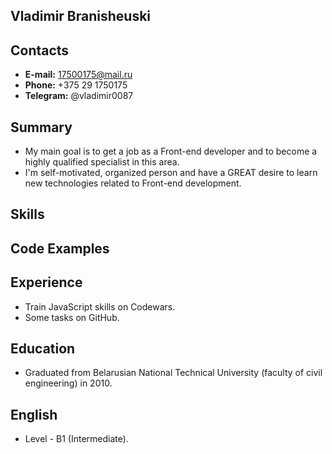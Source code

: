 ## Vladimir Branisheuski

## Contacts
* **E-mail:** 17500175@mail.ru
* **Phone:** +375 29 1750175
* **Telegram:** @vladimir0087

## Summary

* My main goal is to get a job as a Front-end developer and to become a highly qualified specialist in this area.
* I'm self-motivated, organized person and have a GREAT desire to learn new technologies related to Front-end development. 

## Skills



## Code Examples



## Experience 

* Train JavaScript skills on Codewars. 
* Some tasks on GitHub.

## Education

* Graduated from Belarusian National Technical University (faculty of civil engineering) in 2010.

## English

* Level - B1 (Intermediate).
